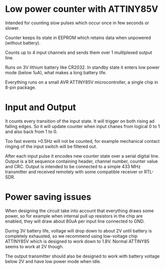 # Low power counter with ATTINY85V

Intended for counting slow pulses which
occur once in few seconds or slower.

Counter keeps its state in EEPROM
which retains data when unpowered 
(without battery).

Counts up to 4 input channels and sends
them over 1 multiplexed output line.

Runs on 3V lithium battery like CR2032.
In standby state it enters low power mode (below 1uA),
what makes a long battery life.

Everything runs on a small AVR ATTINY85V microcontroller,
a single chip in 8-pin package.

# Input and Output

It counts every transition of the input state. It will trigger
on both rising ad falling edges. So it will update counter
when input chanes from logical 0 to 1 and also back from 1 to 0.

Too fast events >0.5Hz will not be counted, for example mechanical
contact ringing of the input switch will be filtered out.

After each input pulse it encodes new counter state over
a serial digital line. Output is a bit sequence 
containing header, channel number, counter value and CRC.
Output is intended to be connected to a simple
433 MHz transmitter and received remotely with
some compatible receiver or RTL-SDR.

# Power saving issues

When designing the circuit take into account that everything
draws some power, so for example when internal pull up resistors
in the chip are enabled, they will draw about 80uA per input line
connected to GND.

During 3V battery life, voltage will drop down to about 2V until
battery is completely exhausted, so we recommend using low-voltage
chip ATTINY85V which is designed to work down to 1.8V.
Normal ATTINY85 seems to work at 2V though.

The output transmitter should also be designed to work with
battery voltage below 2V and have low power mode when idle.
